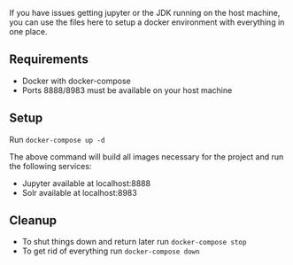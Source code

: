 If you have issues getting jupyter or the JDK running on the host machine, you can use the files here to setup a docker environment with everything in one place.

## Requirements

- Docker with docker-compose
- Ports 8888/8983 must be available on your host machine

## Setup

Run `docker-compose up -d` 

The above command will build all images necessary for the project and run the following services:

- Jupyter available at localhost:8888
- Solr available at localhost:8983

## Cleanup

- To shut things down and return later run `docker-compose stop`
- To get rid of everything run `docker-compose down`
